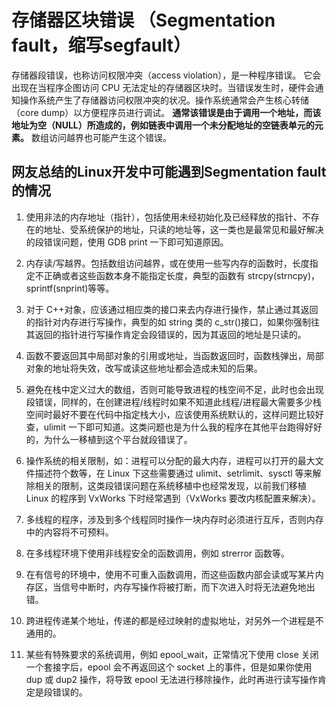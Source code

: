 <!--
 * @Author: feng 1804831168@qq.com
 * @Date: 2024-06-07 16:23:25
 * @LastEditors: feng 1804831168@qq.com
 * @LastEditTime: 2025-02-12 10:45:20
 * @Description:
 * Copyright (c) 2025 by Feng, All Rights Reserved.
-->
# 存储器区块错误 （Segmentation fault，缩写segfault） 

存储器段错误，也称访问权限冲突（access violation），是一种程序错误。
它会出现在当程序企图访问 CPU 无法定址的存储器区块时。当错误发生时，硬件会通知操作系统产生了存储器访问权限冲突的状况。操作系统通常会产生核心转储（core dump）以方便程序员进行调试。
**通常该错误是由于调用一个地址，而该地址为空（NULL）所造成的，例如链表中调用一个未分配地址的空链表单元的元素。** 数组访问越界也可能产生这个错误。

## 网友总结的Linux开发中可能遇到Segmentation fault的情况

1. 使用非法的内存地址（指针），包括使用未经初始化及已经释放的指针、不存在的地址、受系统保护的地址，只读的地址等，这一类也是最常见和最好解决的段错误问题，使用 GDB print 一下即可知道原因。

2. 内存读/写越界。包括数组访问越界，或在使用一些写内存的函数时，长度指定不正确或者这些函数本身不能指定长度，典型的函数有 strcpy(strncpy)，sprintf(snprint)等等。

3. 对于 C++对象，应该通过相应类的接口来去内存进行操作，禁止通过其返回的指针对内存进行写操作，典型的如 string 类的 c_str()接口，如果你强制往其返回的指针进行写操作肯定会段错误的，因为其返回的地址是只读的。

4. 函数不要返回其中局部对象的引用或地址，当函数返回时，函数栈弹出，局部对象的地址将失效，改写或读这些地址都会造成未知的后果。

5. 避免在栈中定义过大的数组，否则可能导致进程的栈空间不足，此时也会出现段错误，同样的，在创建进程/线程时如果不知道此线程/进程最大需要多少栈空间时最好不要在代码中指定栈大小，应该使用系统默认的，这样问题比较好查，ulimit 一下即可知道。这类问题也是为什么我的程序在其他平台跑得好好的，为什么一移植到这个平台就段错误了。

6. 操作系统的相关限制，如：进程可以分配的最大内存，进程可以打开的最大文件描述符个数等，在 Linux 下这些需要通过 ulimit、setrlimit、sysctl 等来解除相关的限制，这类段错误问题在系统移植中也经常发现，以前我们移植 Linux 的程序到 VxWorks 下时经常遇到（VxWorks 要改内核配置来解决）。

7. 多线程的程序，涉及到多个线程同时操作一块内存时必须进行互斥，否则内存中的内容将不可预料。

8. 在多线程环境下使用非线程安全的函数调用，例如 strerror 函数等。

9. 在有信号的环境中，使用不可重入函数调用，而这些函数内部会读或写某片内存区，当信号中断时，内存写操作将被打断，而下次进入时将无法避免地出错。

10. 跨进程传递某个地址，传递的都是经过映射的虚拟地址，对另外一个进程是不通用的。

11. 某些有特殊要求的系统调用，例如 epool_wait，正常情况下使用 close 关闭一个套接字后，epool 会不再返回这个 socket 上的事件，但是如果你使用 dup 或 dup2 操作，将导致 epool 无法进行移除操作，此时再进行读写操作肯定是段错误的。
